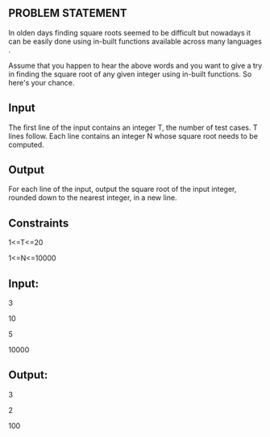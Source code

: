 ## PROBLEM STATEMENT 
In olden days finding square roots seemed to be difficult but nowadays it can be easily done using in-built functions available across many languages .

Assume that you happen to hear the above words and you want to give a try in finding the square root of any given integer using in-built functions.
So here's your chance.

## Input

The first line of the input contains an integer T, the number of test cases. T lines follow. Each line contains an integer N whose square root needs to be computed.

## Output

For each line of the input, output the square root of the input integer, rounded down to the nearest integer, in a new line.

## Constraints

1<=T<=20 

1<=N<=10000 

## Input:

3

10

5

10000

## Output:

3

2

100
